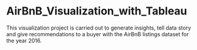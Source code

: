 # AirBnB_Visualization_with_Tableau
This visualization project is carried out to generate insights, tell data story and give recommendations to a buyer  with the AirBnB listings dataset for the year 2016. 
